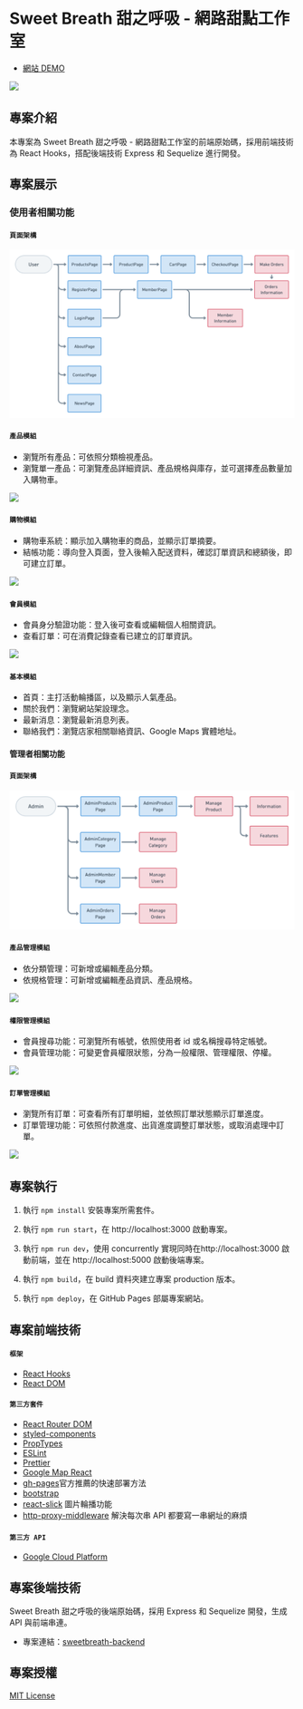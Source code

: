 # Sweet Breath 甜之呼吸 - 網路甜點工作室

- [網站 DEMO](https://corekang.github.io/sweetbreath/#/)

![](./img/localhost-index02-20210106.png)

## 專案介紹

本專案為 Sweet Breath 甜之呼吸 - 網路甜點工作室的前端原始碼，採用前端技術為 React Hooks，搭配後端技術
Express 和 Sequelize 進行開發。

## 專案展示

### 使用者相關功能

#### `頁面架構`

![](./img/userflow-client-v3-20210104.png)

#### `產品模組`

- 瀏覽所有產品：可依照分類檢視產品。
- 瀏覽單一產品：可瀏覽產品詳細資訊、產品規格與庫存，並可選擇產品數量加入購物車。

![](./img/)

#### `購物模組`

- 購物車系統：顯示加入購物車的商品，並顯示訂單摘要。
- 結帳功能：導向登入頁面，登入後輸入配送資料，確認訂單資訊和總額後，即可建立訂單。

![](./img/)

#### `會員模組`

- 會員身分驗證功能：登入後可查看或編輯個人相關資訊。
- 查看訂單：可在消費記錄查看已建立的訂單資訊。

![](./img/)

#### `基本模組`

- 首頁：主打活動輪播區，以及顯示人氣產品。
- 關於我們：瀏覽網站架設理念。
- 最新消息：瀏覽最新消息列表。
- 聯絡我們：瀏覽店家相關聯絡資訊、Google Maps 實體地址。

#### 管理者相關功能

#### `頁面架構`

![](./img/userflow-admin-v3-20210104.png)

#### `產品管理模組`

- 依分類管理：可新增或編輯產品分類。
- 依規格管理：可新增或編輯產品資訊、產品規格。

![](./img/)

#### `權限管理模組`

- 會員搜尋功能：可瀏覽所有帳號，依照使用者 id 或名稱搜尋特定帳號。
- 會員管理功能：可變更會員權限狀態，分為一般權限、管理權限、停權。

![](./img/)

#### `訂單管理模組`

- 瀏覽所有訂單：可查看所有訂單明細，並依照訂單狀態顯示訂單進度。
- 訂單管理功能：可依照付款進度、出貨進度調整訂單狀態，或取消處理中訂單。

![](./img/)

## 專案執行

1. 執行 `npm install` 安裝專案所需套件。

2. 執行 `npm run start`，在 http://localhost:3000 啟動專案。

3. 執行 `npm run dev`，使用 concurrently 實現同時在http://localhost:3000 啟動前端，並在 http://localhost:5000 啟動後端專案。

4. 執行 `npm build`，在 build 資料夾建立專案 production 版本。

5. 執行 `npm deploy`，在 GitHub Pages 部屬專案網站。

## 專案前端技術

#### `框架`

- [React Hooks](https://reactjs.org/)
- [React DOM](https://www.npmjs.com/package/react-dom)

#### `第三方套件`

- [React Router DOM](https://reactrouter.com/)
- [styled-components](https://styled-components.com/)
- [PropTypes](https://www.npmjs.com/package/prop-types)
- [ESLint](https://eslint.org/)
- [Prettier](https://prettier.io/)
- [Google Map React](https://github.com/google-map-react/google-map-react)
- [gh-pages](https://create-react-app.dev/docs/deployment/)官方推薦的快速部署方法
- [bootstrap](https://getbootstrap.com/)
- [react-slick](https://react-slick.neostack.com/) 圖片輪播功能
- [http-proxy-middleware](https://www.npmjs.com/package/http-proxy-middleware) 解決每次串 API 都要寫一串網址的麻煩

#### `第三方 API`

- [Google Cloud Platform](https://cloud.google.com/)

## 專案後端技術

Sweet Breath 甜之呼吸的後端原始碼，採用 Express 和 Sequelize 開發，生成 API 與前端串連。

- 專案連結：[sweetbreath-backend](https://github.com/ivymuchacha/sweetbreath-backend)

## 專案授權

[MIT License](https://choosealicense.com/licenses/mit/)

